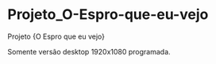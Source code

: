 # Projeto_O-Espro-que-eu-vejo
Projeto {O Espro que eu vejo}


Somente versão desktop 1920x1080 programada.
